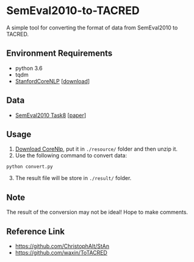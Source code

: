 # SemEval2010-to-TACRED
A simple tool for converting the format of data from SemEval2010 to TACRED.

## Environment Requirements
* python 3.6
* tqdm
* [StanfordCoreNLP](https://stanfordnlp.github.io/CoreNLP/) \[[download](https://nlp.stanford.edu/software/stanford-corenlp-full-2018-10-05.zip)\]

## Data
* [SemEval2010 Task8](https://drive.google.com/file/d/0B_jQiLugGTAkMDQ5ZjZiMTUtMzQ1Yy00YWNmLWJlZDYtOWY1ZDMwY2U4YjFk/view?sort=name&layout=list&num=50) \[[paper](https://www.aclweb.org/anthology/S10-1006.pdf)\]

## Usage
1. [Download CoreNlp](https://nlp.stanford.edu/software/stanford-corenlp-full-2018-10-05.zip), put it in `./resource/` folder and then unzip it.
2. Use the following command to convert data:
```
python convert.py
```
3. The result file will be store in `./result/` folder.

## Note
The result  of the conversion may not be ideal! Hope to make comments.

## Reference Link
* https://github.com/ChristophAlt/StAn
* https://github.com/waxin/ToTACRED
